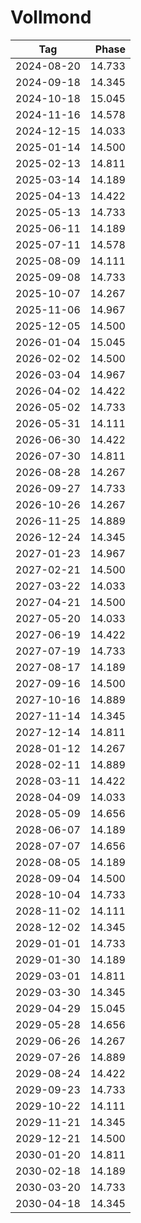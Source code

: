 # Vollmond

Tag        | Phase
-----------|------:
2024-08-20 | 14.733
2024-09-18 | 14.345
2024-10-18 | 15.045
2024-11-16 | 14.578
2024-12-15 | 14.033
2025-01-14 | 14.500
2025-02-13 | 14.811
2025-03-14 | 14.189
2025-04-13 | 14.422
2025-05-13 | 14.733
2025-06-11 | 14.189
2025-07-11 | 14.578
2025-08-09 | 14.111
2025-09-08 | 14.733
2025-10-07 | 14.267
2025-11-06 | 14.967
2025-12-05 | 14.500
2026-01-04 | 15.045
2026-02-02 | 14.500
2026-03-04 | 14.967
2026-04-02 | 14.422
2026-05-02 | 14.733
2026-05-31 | 14.111
2026-06-30 | 14.422
2026-07-30 | 14.811
2026-08-28 | 14.267
2026-09-27 | 14.733
2026-10-26 | 14.267
2026-11-25 | 14.889
2026-12-24 | 14.345
2027-01-23 | 14.967
2027-02-21 | 14.500
2027-03-22 | 14.033
2027-04-21 | 14.500
2027-05-20 | 14.033
2027-06-19 | 14.422
2027-07-19 | 14.733
2027-08-17 | 14.189
2027-09-16 | 14.500
2027-10-16 | 14.889
2027-11-14 | 14.345
2027-12-14 | 14.811
2028-01-12 | 14.267
2028-02-11 | 14.889
2028-03-11 | 14.422
2028-04-09 | 14.033
2028-05-09 | 14.656
2028-06-07 | 14.189
2028-07-07 | 14.656
2028-08-05 | 14.189
2028-09-04 | 14.500
2028-10-04 | 14.733
2028-11-02 | 14.111
2028-12-02 | 14.345
2029-01-01 | 14.733
2029-01-30 | 14.189
2029-03-01 | 14.811
2029-03-30 | 14.345
2029-04-29 | 15.045
2029-05-28 | 14.656
2029-06-26 | 14.267
2029-07-26 | 14.889
2029-08-24 | 14.422
2029-09-23 | 14.733
2029-10-22 | 14.111
2029-11-21 | 14.345
2029-12-21 | 14.500
2030-01-20 | 14.811
2030-02-18 | 14.189
2030-03-20 | 14.733
2030-04-18 | 14.345
